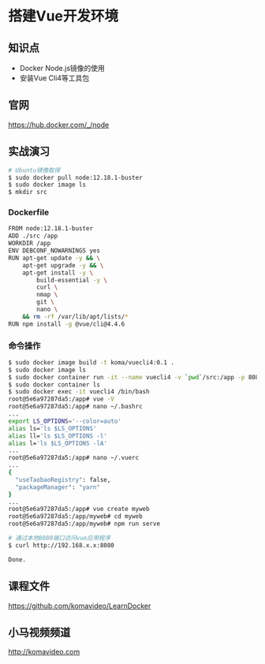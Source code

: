 搭建Vue开发环境
==============

## 知识点

* Docker Node.js镜像的使用
* 安装Vue Cli4等工具包

## 官网

https://hub.docker.com/_/node

## 实战演习

~~~bash
# Ubuntu镜像取得
$ sudo docker pull node:12.18.1-buster
$ sudo docker image ls
$ mkdir src
~~~

### Dockerfile

~~~bash
FROM node:12.18.1-buster
ADD ./src /app
WORKDIR /app
ENV DEBCONF_NOWARNINGS yes
RUN apt-get update -y && \
    apt-get upgrade -y && \
    apt-get install -y \
        build-essential -y \
        curl \
        nmap \
        git \
        nano \
    && rm -rf /var/lib/apt/lists/*
RUN npm install -g @vue/cli@4.4.6
~~~

### 命令操作

~~~bash
$ sudo docker image build -t koma/vuecli4:0.1 .
$ sudo docker image ls
$ sudo docker container run -it --name vuecli4 -v `pwd`/src:/app -p 8080:8080 -d koma/vuecli4:0.1
$ sudo docker container ls
$ sudo docker exec -it vuecli4 /bin/bash
root@5e6a97287da5:/app# vue -V
root@5e6a97287da5:/app# nano ~/.bashrc
...
export LS_OPTIONS='--color=auto'
alias ls='ls $LS_OPTIONS'
alias ll='ls $LS_OPTIONS -l'
alias l='ls $LS_OPTIONS -lA'
...
root@5e6a97287da5:/app# nano ~/.vuerc
...
{
  "useTaobaoRegistry": false,
  "packageManager": "yarn"
}
...
root@5e6a97287da5:/app# vue create myweb
root@5e6a97287da5:/app/myweb# cd myweb
root@5e6a97287da5:/app/myweb# npm run serve

# 通过本地8080端口访问vue应用程序
$ curl http://192.168.x.x:8080

Done.
~~~

## 课程文件

https://github.com/komavideo/LearnDocker

## 小马视频频道

http://komavideo.com
